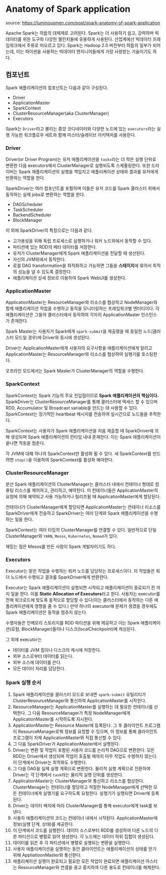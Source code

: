 # Anatomy of Spark application

source: https://luminousmen.com/post/spark-anatomy-of-spark-application

Apache Spark는 하둡의 대체제로 고려된다. Spark는 더 사용하기 쉽고, 강력하며 빅 데이터를 위한 도구와 다양한 챌린지들에 유용하게 사용된다. 산업계에선 빅데이터 프레임워크에서 주류로 떠오르고 있다. Spark는 Hadoop 2.0 버전부터 하둡의 일부가 되어는데, 이는 파이썬을 사용하는 빅데이터 엔지니어들에게 가장 사랑받는 기술이기도 하다.

## 컴포넌트

Spark 애플리케이션의 컴포넌트는 다음과 같이 구성된다.
- Driver
- ApplicationMaster
- SparkContext
- ClusterResourceManager(aka ClusterManager)
- Executors

Spark는 `Driver`라고 불리는 중앙 코디네이터와 다양한 노드에 있는 `executors`라는 실행 가능한 워크플로우 세트와 함께 마스터/슬레이브 아키텍처를 사용한다.

### Driver

Driver(or Driver Program)는 유저 애플리케이션을 `tasks`라는 더 작은 실행 단위로 변환한 다음 executors에서 ClusterManager로 실행되도록 스케줄링한다. 또한 드라이버는 Spark 애플리케이션의 실행을 책임지고 애플리케이션 상태와 결과를 유저에게 반환하는 역할을 한다.

SparkDriver는 여러 컴포넌트를 포함하며 이들은 유저 코드를 Spark 클러스터 위에서 동작하는 실제 jobs로 변환하는 역할을 한다.
- DAGScheduler
- TaskScheduler
- BackendScheduler
- BlockManager

이 외에 SparkDriver의 특징으로는 다음과 같다.
- 고가용성을 위해 독립 프로세스로 실행하거나 워커 노드위에서 동작할 수 있다.
- 파티션에 있는 RDD의 메타 데이터를 저장한다.
- 유저가 ClusterManager에게 Spark 애플리케이션을 전달할 때 생선된다.
- 자신의 JVM위에서 동작한다.
- 로컬 DAG transformation을 최적화하고 가능하면 그들을 **스테이지**에 묶어서 최적의 성능을 낼 수 있도록 결정한다.
- 애플리케이션 상세 정보르 이용하여 Spark WebUI를 생성한다. 

### ApplicationMaster

ApplicationMaster는 ResourceManager와 리소스를 협상하고 NodeManager와 함께 애플리케이션 작업을 수행하고 동작을 모니터링하는 프레임워크별 엔터티이다. 각 애플리케이션은 그들의 클러스터에서 동작하여 각자의 ApplicationMaster 인스턴스가 존재한다.

Spark Master는 사용자가 Spark에게 `spark-submit`을 제출했을 때 동일한 노드(클러스터 모드일 경우)에 Driver와 동시에 생성된다.

Driver는 ApplicationMaster에게 사용자의 요구사항을 애플리케이션에게 알리고 ApplicationMaster는 ResourceManager와 리소스를 협상하여 실행기를 호스팅한다.

오프라인 모드에서는 Spark Master가 ClusterManager의 역할을 수행한다.

### SparkContext

SparkContext는 Spark 기능의 주요 진입점이므로 **Spark 애플리케이션의 핵심이다.** SparkDriver는 ClusterResourceManager를 통해 클러스터에 액세스 할 수 있으며 RDD, Accumulator 및 Broadcast variable을 만드는 데 사용할 수 있다. SparkContext는 정기적인 heartbeat 메시지를 전송하여 실시간으로 노드들을 추적한다.

SparkContext는 사용자가 Spark 애플리케이션을 처음 제출할 때 SparkDriver에 의해 생성되며 Spark 애플리케이션의 런타임 내내 존재한다. 이는 Spark 애플리케이션이 끝나면 작동을 멈춘다.

각 JVM에 대해 하나의 SparkContext만 활성화 될 수 있다. 새 SparkContext를 만드려면 `stop()`을 이용하여 SparkContext를 활성화 해야한다.

### ClusterResourceManager

분산 Spark 애플리케이션의 ClusterManager는 클러스터 내에서 컨테이너 형태로 컴퓨팅 리소스를 제어하고, 관리하고, 예약한다. 이 컨테이너들은 ApplicationMaster의 요청에 의해 예약되고 사용 가능하거나 릴리즈될 때 ApplicationMaster에게 할당된다.

컨테이너가 ClusterManager에게 할당되면 ApplicationMaster는 컨테이너 리소스를 SparkDriver에게 전송하고 SparkDriver는 여러 단계와 Spark 애플리케이션을 수행하는 일을 한다.

SparkContext는 여러 타입의 ClusterManager를 연결할 수 있다. 일반적으로 단일 ClusterManager와 `YARN`, `Mesos`, `Kubernetes`, `Nomad`가 있다.

재밌는 점은 Mesos를 만든 사람이 Spark 개발자이기도 하다.

### Executors

Executor는 맡은 작업을 수행하는 워커 노드를 담당하는 프로세스이다. 이 작업들은 워더 노드에서 수행되고 결과를 SparkDriver에게 반환한다.

Executor는 Spark 애플리케이션이 실행되면 시작되고 애플리케이션이 종료되기 전 까지 일을 한다. 이를 **Static Allocation of Executors**라고 한다. 사용자는 executor를 전체 워크로드에 맞도록 동적으로 할당할 수 있다(이는 클러스터에서 동작하는 다른 애플리케이션에게 영향을 줄 수 있다.) 만약 하나의 executor에 문제가 생겼을 경우에도 Spark 애플리케이션은 동작을 멈추지 않는다.

수행자들은 인메모리 스토리지를 RDD 파티션을 위해 제공하고 이는 Spark 애플리케이션(로컬, BlockManager)들이나 디스크(localCheckpoint)에 캐싱된다.

그 외에 executor는
- 데이터를 JVM 힙이나 디스크의 캐시에 저장한다.
- 외부 소스로부터 데이터를 읽는다.
- 외부 소스에 데이터를 쓴다.
- 모든 데이터 처리를 담당한다.

### Spark 실행 순서

1. Spark 애플리케이션을 클러스터 모드로 보내면 `spark-submit` 유틸리티가 ClusterResourceManager와 통신하여 ApplicationMaster를 시작한다.
2. ResourceManager는 ApplicationMaster를 실행하는 데 필요한 컨테이너를 선택한다. 그 다음 ResourceManager가 특정 NodeManager에게 ApplicationMaster를 시작하도록 지시한다.
3. ApplicationMaster는 Resource Master에 등록된다. 그 후 클라이언트 프로그램이 ResourceManager로붜 정보를 요청할 수 있으며, 이 정보를 통해 클라이언트 프로그램이 자체 ApplicationMaster와 직접 통신할 수 있다.
4. 그 다음 SparkDriver가 ApplicationMaster에서 실행된다.
5. Driver는 변환 및 작업이 포함된 사용자 코드를 논리적 DAG으로 변환한다. 모든 RDD는 Driver에서 생성되며 작업이 호출될 때까지 아무 작업도 수행하지 않는다. 이 단계에서 Driver는 최적화도 수행한다.
6. 그 다음 DAG을 실제 실행 계획으로 변환한다. 물리적 실행 계획으로 전환하여 Driver는 각 단계에서 `task`라는 물리적 실행 단위를 생성한다.
7. ApplicationMaster는 ClusterManager와 통신하고 리소스를 협상한다. ClusterManager는 컨테이너를 할당하고 적절한 NodeManager에게 선택한 모든 컨테이너에게 실행기를 요구하도록 요청한다. 실행기가 실행되면 Driver에 등록된다.
8. Driver는 데이터 배치에 따라 ClusterManager를 통해 executor에게 task를 보낸다.
9. 사용자 애플리케이션의 코드는 컨테이너 내에서 시작된다. ApplicationMaster에 정보(실행 단계, 상태)를 제공한다.
10. 이 단계에서 코드를 실행한다. 데이터 소스로부터 RDD를 생성하여 다른 노드의 다른 파티션으로 병렬로 읽어 생성한다. 각 노드에는 데이터 하위 집합이 생성된다.
11. 데이터를 읽은 후 각 파티션에서 병렬로 실행되는 변환을 실행한다.
12. 사용자 애플리케이션을 실행하는 동안 클라이언트는 애플리케이션의 상태를 얻기 위해 AppliatioonMaster와 통신한다.
13. 애플리케이션 실행이 완료되고 필요한 모든 작업이 완료되면 애플리케이션 마스터는 ResourceManager와 연결을 끊고 중지하여 다른 용도로 컨테이너를 해제한다.